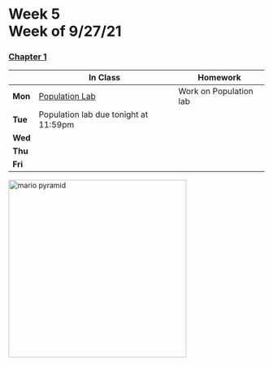 <meta http-equiv="refresh" content="300"/>

# Week 5<br>Week of 9/27/21 

### [Chapter 1](/ap/curriculum/1)  

  |       |In Class               |Homework   |
  |-------|---------              |---------  |
  |**Mon**|[Population Lab](\apcsp\psets\population) |Work on Population lab |
  |**Tue**|Population lab due tonight at 11:59pm | |
  |**Wed**| | |
  |**Thu**| | |
  |**Fri**| | |

<img src="https://i.ytimg.com/vi/NxKVrEbVrCI/hqdefault.jpg" alt="mario pyramid" height="350">

